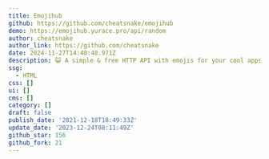 ```yaml
---
title: Emojihub
github: https://github.com/cheatsnake/emojihub
demo: https://emojihub.yurace.pro/api/random
author: cheatsnake
author_link: https://github.com/cheatsnake
date: 2024-11-27T14:40:48.971Z
description: 😺 A simple & free HTTP API with emojis for your cool apps
ssg:
  - HTML
css: []
ui: []
cms: []
category: []
draft: false
publish_date: '2021-12-18T18:49:33Z'
update_date: '2023-12-24T08:11:49Z'
github_star: 156
github_fork: 21
---
```

